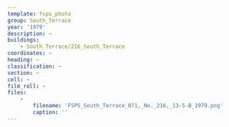 ```yaml
---
template: fsps_photo
group: South_Terrace
year: '1979'
description: ~
buildings:
    - South_Terrace/216_South_Terrace
coordinates: ~
heading: ~
classification: ~
section: ~
cell: ~
film_roll: ~
files:
    -
        filename: 'FSPS_South_Terrace_071,_No._216,_13-5-B_1979.png'
        caption: ''
---
```

